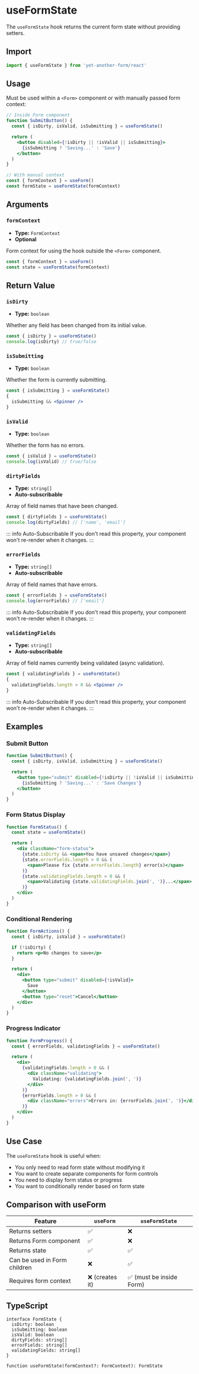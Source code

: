 # useFormState

The `useFormState` hook returns the current form state without providing setters.

## Import

```js
import { useFormState } from 'yet-another-form/react'
```

## Usage

Must be used within a `<Form>` component or with manually passed form context:

```jsx
// Inside Form component
function SubmitButton() {
  const { isDirty, isValid, isSubmitting } = useFormState()

  return (
    <button disabled={!isDirty || !isValid || isSubmitting}>
      {isSubmitting ? 'Saving...' : 'Save'}
    </button>
  )
}

// With manual context
const { formContext } = useForm()
const formState = useFormState(formContext)
```

## Arguments

### `formContext`

- **Type:** `FormContext`
- **Optional**

Form context for using the hook outside the `<Form>` component.

```jsx
const { formContext } = useForm()
const state = useFormState(formContext)
```

## Return Value

### `isDirty`

- **Type:** `boolean`

Whether any field has been changed from its initial value.

```jsx
const { isDirty } = useFormState()
console.log(isDirty) // true/false
```

### `isSubmitting`

- **Type:** `boolean`

Whether the form is currently submitting.

```jsx
const { isSubmitting } = useFormState()
{
  isSubmitting && <Spinner />
}
```

### `isValid`

- **Type:** `boolean`

Whether the form has no errors.

```jsx
const { isValid } = useFormState()
console.log(isValid) // true/false
```

### `dirtyFields`

- **Type:** `string[]`
- **Auto-subscribable**

Array of field names that have been changed.

```jsx
const { dirtyFields } = useFormState()
console.log(dirtyFields) // ['name', 'email']
```

::: info Auto-Subscribable
If you don't read this property, your component won't re-render when it changes.
:::

### `errorFields`

- **Type:** `string[]`
- **Auto-subscribable**

Array of field names that have errors.

```jsx
const { errorFields } = useFormState()
console.log(errorFields) // ['email']
```

::: info Auto-Subscribable
If you don't read this property, your component won't re-render when it changes.
:::

### `validatingFields`

- **Type:** `string[]`
- **Auto-subscribable**

Array of field names currently being validated (async validation).

```jsx
const { validatingFields } = useFormState()
{
  validatingFields.length > 0 && <Spinner />
}
```

::: info Auto-Subscribable
If you don't read this property, your component won't re-render when it changes.
:::

## Examples

### Submit Button

```jsx
function SubmitButton() {
  const { isDirty, isValid, isSubmitting } = useFormState()

  return (
    <button type="submit" disabled={!isDirty || !isValid || isSubmitting}>
      {isSubmitting ? 'Saving...' : 'Save Changes'}
    </button>
  )
}
```

### Form Status Display

```jsx
function FormStatus() {
  const state = useFormState()

  return (
    <div className="form-status">
      {state.isDirty && <span>You have unsaved changes</span>}
      {state.errorFields.length > 0 && (
        <span>Please fix {state.errorFields.length} error(s)</span>
      )}
      {state.validatingFields.length > 0 && (
        <span>Validating {state.validatingFields.join(', ')}...</span>
      )}
    </div>
  )
}
```

### Conditional Rendering

```jsx
function FormActions() {
  const { isDirty, isValid } = useFormState()

  if (!isDirty) {
    return <p>No changes to save</p>
  }

  return (
    <div>
      <button type="submit" disabled={!isValid}>
        Save
      </button>
      <button type="reset">Cancel</button>
    </div>
  )
}
```

### Progress Indicator

```jsx
function FormProgress() {
  const { errorFields, validatingFields } = useFormState()

  return (
    <div>
      {validatingFields.length > 0 && (
        <div className="validating">
          Validating: {validatingFields.join(', ')}
        </div>
      )}
      {errorFields.length > 0 && (
        <div className="errors">Errors in: {errorFields.join(', ')}</div>
      )}
    </div>
  )
}
```

## Use Case

The `useFormState` hook is useful when:

- You only need to read form state without modifying it
- You want to create separate components for form controls
- You need to display form status or progress
- You want to conditionally render based on form state

## Comparison with useForm

| Feature                      | `useForm`       | `useFormState`           |
| ---------------------------- | --------------- | ------------------------ |
| Returns setters              | ✅              | ❌                       |
| Returns Form component       | ✅              | ❌                       |
| Returns state                | ✅              | ✅                       |
| Can be used in Form children | ❌              | ✅                       |
| Requires form context        | ❌ (creates it) | ✅ (must be inside Form) |

## TypeScript

```tsx
interface FormState {
  isDirty: boolean
  isSubmitting: boolean
  isValid: boolean
  dirtyFields: string[]
  errorFields: string[]
  validatingFields: string[]
}

function useFormState(formContext?: FormContext): FormState
```
